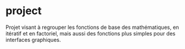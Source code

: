 # project
Projet visant à regrouper les fonctions de base des mathématiques, en itératif et en factoriel, mais aussi des fonctions plus simples pour des interfaces graphiques.
